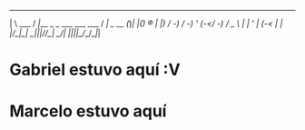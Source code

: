   ___       __                         __         _    _   _ 
 |   \ ___ / _|___ _ _  ___ ___   ___ / _|  _ __ (_)__| |_(_) ®
 | |) / -_)  _/ -_) ' \(_-</ -_) / _ \  _| | '  \| (_-<  _| |
 |___/\___|_| \___|_||_/__/\___| \___/_|   |_|_|_|_/__/\__|_|
                                                             
# Gabriel estuvo aquí :V
# Marcelo estuvo aquí
